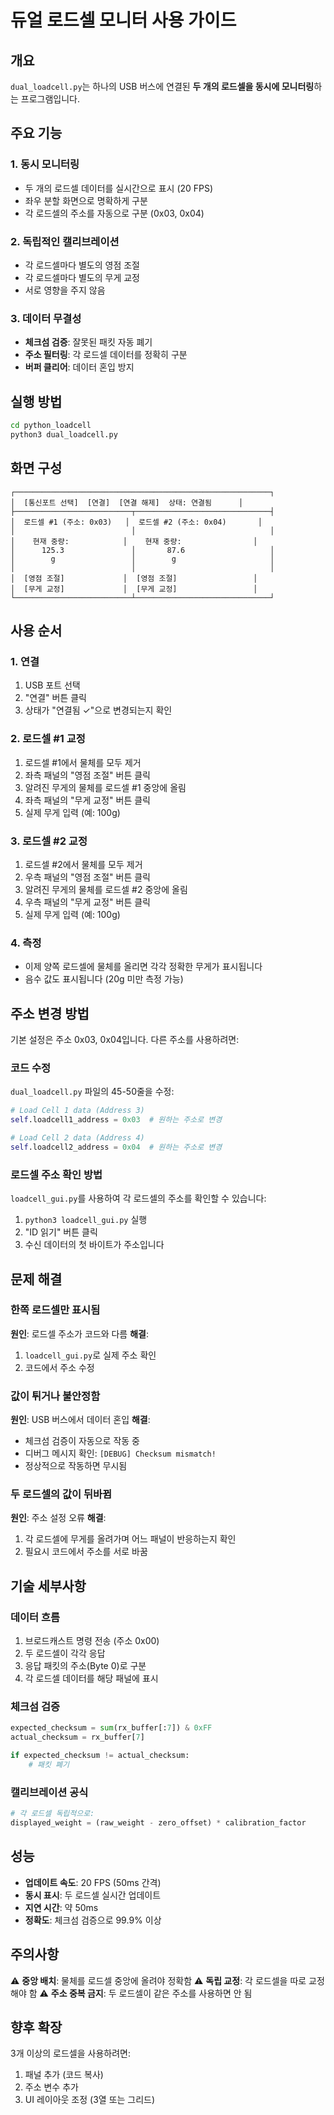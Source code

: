 # 듀얼 로드셀 모니터 사용 가이드

## 개요

`dual_loadcell.py`는 하나의 USB 버스에 연결된 **두 개의 로드셀을 동시에 모니터링**하는 프로그램입니다.

## 주요 기능

### 1. 동시 모니터링
- 두 개의 로드셀 데이터를 실시간으로 표시 (20 FPS)
- 좌우 분할 화면으로 명확하게 구분
- 각 로드셀의 주소를 자동으로 구분 (0x03, 0x04)

### 2. 독립적인 캘리브레이션
- 각 로드셀마다 별도의 영점 조절
- 각 로드셀마다 별도의 무게 교정
- 서로 영향을 주지 않음

### 3. 데이터 무결성
- **체크섬 검증**: 잘못된 패킷 자동 폐기
- **주소 필터링**: 각 로드셀 데이터를 정확히 구분
- **버퍼 클리어**: 데이터 혼입 방지

## 실행 방법

```bash
cd python_loadcell
python3 dual_loadcell.py
```

## 화면 구성

```
┌─────────────────────────────────────────────────────────┐
│  [통신포트 선택]  [연결]  [연결 해제]  상태: 연결됨      │
├──────────────────────────┬──────────────────────────────┤
│  로드셀 #1 (주소: 0x03)   │  로드셀 #2 (주소: 0x04)       │
│                          │                              │
│    현재 중량:            │    현재 중량:                │
│      125.3               │       87.6                   │
│        g                 │        g                     │
│                          │                              │
│  [영점 조절]             │  [영점 조절]                 │
│  [무게 교정]             │  [무게 교정]                 │
└──────────────────────────┴──────────────────────────────┘
```

## 사용 순서

### 1. 연결
1. USB 포트 선택
2. "연결" 버튼 클릭
3. 상태가 "연결됨 ✓"으로 변경되는지 확인

### 2. 로드셀 #1 교정
1. 로드셀 #1에서 물체를 모두 제거
2. 좌측 패널의 "영점 조절" 버튼 클릭
3. 알려진 무게의 물체를 로드셀 #1 중앙에 올림
4. 좌측 패널의 "무게 교정" 버튼 클릭
5. 실제 무게 입력 (예: 100g)

### 3. 로드셀 #2 교정
1. 로드셀 #2에서 물체를 모두 제거
2. 우측 패널의 "영점 조절" 버튼 클릭
3. 알려진 무게의 물체를 로드셀 #2 중앙에 올림
4. 우측 패널의 "무게 교정" 버튼 클릭
5. 실제 무게 입력 (예: 100g)

### 4. 측정
- 이제 양쪽 로드셀에 물체를 올리면 각각 정확한 무게가 표시됩니다
- 음수 값도 표시됩니다 (20g 미만 측정 가능)

## 주소 변경 방법

기본 설정은 주소 0x03, 0x04입니다. 다른 주소를 사용하려면:

### 코드 수정
`dual_loadcell.py` 파일의 45-50줄을 수정:

```python
# Load Cell 1 data (Address 3)
self.loadcell1_address = 0x03  # 원하는 주소로 변경

# Load Cell 2 data (Address 4)
self.loadcell2_address = 0x04  # 원하는 주소로 변경
```

### 로드셀 주소 확인 방법
`loadcell_gui.py`를 사용하여 각 로드셀의 주소를 확인할 수 있습니다:
1. `python3 loadcell_gui.py` 실행
2. "ID 읽기" 버튼 클릭
3. 수신 데이터의 첫 바이트가 주소입니다

## 문제 해결

### 한쪽 로드셀만 표시됨
**원인**: 로드셀 주소가 코드와 다름
**해결**:
1. `loadcell_gui.py`로 실제 주소 확인
2. 코드에서 주소 수정

### 값이 튀거나 불안정함
**원인**: USB 버스에서 데이터 혼입
**해결**:
- 체크섬 검증이 자동으로 작동 중
- 디버그 메시지 확인: `[DEBUG] Checksum mismatch!`
- 정상적으로 작동하면 무시됨

### 두 로드셀의 값이 뒤바뀜
**원인**: 주소 설정 오류
**해결**:
1. 각 로드셀에 무게를 올려가며 어느 패널이 반응하는지 확인
2. 필요시 코드에서 주소를 서로 바꿈

## 기술 세부사항

### 데이터 흐름
1. 브로드캐스트 명령 전송 (주소 0x00)
2. 두 로드셀이 각각 응답
3. 응답 패킷의 주소(Byte 0)로 구분
4. 각 로드셀 데이터를 해당 패널에 표시

### 체크섬 검증
```python
expected_checksum = sum(rx_buffer[:7]) & 0xFF
actual_checksum = rx_buffer[7]

if expected_checksum != actual_checksum:
    # 패킷 폐기
```

### 캘리브레이션 공식
```python
# 각 로드셀 독립적으로:
displayed_weight = (raw_weight - zero_offset) * calibration_factor
```

## 성능

- **업데이트 속도**: 20 FPS (50ms 간격)
- **동시 표시**: 두 로드셀 실시간 업데이트
- **지연 시간**: 약 50ms
- **정확도**: 체크섬 검증으로 99.9% 이상

## 주의사항

⚠️ **중앙 배치**: 물체를 로드셀 중앙에 올려야 정확함
⚠️ **독립 교정**: 각 로드셀을 따로 교정해야 함
⚠️ **주소 중복 금지**: 두 로드셀이 같은 주소를 사용하면 안 됨

## 향후 확장

3개 이상의 로드셀을 사용하려면:
1. 패널 추가 (코드 복사)
2. 주소 변수 추가
3. UI 레이아웃 조정 (3열 또는 그리드)
